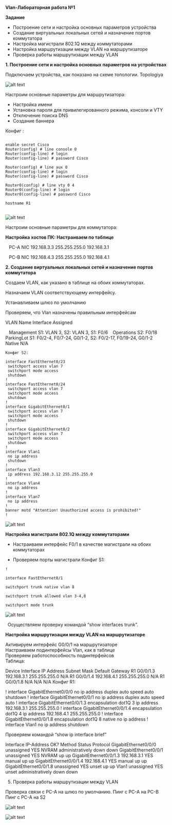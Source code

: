**Vlan-Лабораторная работа №1**

**Задание**

- Построение сети и настройка основных параметров устройства  
- Создание виртуальных локальных сетей и назначение портов коммутатора  
- Настройка магистрали 802.1Q между коммутаторами  
- Настройка маршрутизации между VLAN на маршрутизаторе  
- Проверка работы маршрутизации между VLAN  

**1. Построение сети и настройка основных параметров на устройствах**

Подключаем устройства, как показано на схеме топологии. Topologiya


![alt text](Topologiya.png)



Настроим основные параметры для маршрутизатора:



- Настройка имени
- Установка пароля для привилегированного режима, консоли и VTY
- Отключение поиска DNS
- Создание баннера

Конфиг :
```

enable secret Cisco
Router(config) # line console 0
Router(config-line) # login
Router(config-line) # password Cisco 

Router(config) # line aux 0
Router(config-line) # login
Router(config-line) # password Cisco 

Router0(config) # line vty 0 4
Router0(config-line) # login
Router0(config-line) # password Cisco 

hostname R1


```

![alt text](R1.JPG)




Настроим основные параметры для коммутатора:


**Настройка хостов ПК: Настраиваем по таблице**

` ` PC-A    NIC 192.168.3.3 255.255.255.0   192.168.3.1

` ` PC-B    NIC 192.168.4.3 255.255.255.0   192.168.4.1

**2. Создание виртуальных локальных сетей и назначение портов коммутатора**

Создаем VLAN, как указано в таблице на обоих коммутаторах.

Назначаем VLAN соответствующему интерфейсу.

Устанавливаем шлюз по умолчанию

Проверяем, что Vlan назначены правильным интерфейсам

VLAN	Name	Interface Assigned

` `	Management	S1: VLAN 3, S2: VLAN 3, S1: F0/6
` `	Operations	S2: F0/18
` `	ParkingLot	S1: F0/2-4, F0/7-24, G0/1-2, S2: F0/2-17, F0/19-24, G0/1-2
` `	Native	N/A

```
Конфиг S2: 

interface FastEthernet0/23
 switchport access vlan 7
 switchport mode access
 shutdown
!
interface FastEthernet0/24
 switchport access vlan 7
 switchport mode access
 shutdown
!
interface GigabitEthernet0/1
 switchport access vlan 7
 switchport mode access
 shutdown
!
interface GigabitEthernet0/2
 switchport access vlan 7
 switchport mode access
 shutdown
!
interface Vlan1
 no ip address
 shutdown
!
interface Vlan3
 ip address 192.168.3.12 255.255.255.0
!
interface Vlan4
 no ip address
!
interface Vlan7
 no ip address
!
banner motd "Attention! Unauthorized access is prohibited!"
!

```


![alt text](S2.JPG)

**Настройка магистрали 802.1Q между коммутаторами**

- Настраиваем интерфейс F0/1 в качестве магистрали на обоих коммутаторах

- Проверяем порты магистрали Конфиг S1:

```
!

interface FastEthernet0/1

switchport trunk native vlan 8

switchport trunk allowed vlan 3-4,8

switchport mode trunk

```

![alt text](S1.JPG)


` `Осуществляем проверку командой “show interfaces trunk”.

**Настройка маршрутизации между VLAN на маршрутизаторе**

Активируем интерфейс G0/0/1 на маршрутизаторе  
Настраиваем подинтерфейсы Vlan, как в таблице  
Проверяем работоспособность подинтерфейсов  
Таблица:  

Device	Interface	IP Address	Subnet Mask	Default Gateway
R1	G0/0/1.3	192.168.3.1	255.255.255.0	N/A
R1	G0/0/1.4	192.168.4.1	255.255.255.0	N/A
R1	G0/0/1.8	N/A	N/A	N/A
Конфиг R1:

!
interface GigabitEthernet0/0/0
 no ip address
 duplex auto
 speed auto
 shutdown
!
interface GigabitEthernet0/0/1
 no ip address
 duplex auto
 speed auto
!
interface GigabitEthernet0/0/1.3
 encapsulation dot1Q 3
 ip address 192.168.3.1 255.255.255.0
!
interface GigabitEthernet0/0/1.4
 encapsulation dot1Q 4
 ip address 192.168.4.1 255.255.255.0
!
interface GigabitEthernet0/0/1.8
 encapsulation dot1Q 8 native
 no ip address
!
interface Vlan1
 no ip address
 shutdown






Проверяем командой “show ip interface brief”

Interface              IP-Address      OK? Method Status                Protocol 
GigabitEthernet0/0/0   unassigned      YES NVRAM  administratively down down 
GigabitEthernet0/0/1   unassigned      YES NVRAM  up                    up 
GigabitEthernet0/0/1.3 192.168.3.1     YES manual up                    up 
GigabitEthernet0/0/1.4 192.168.4.1     YES manual up                    up 
GigabitEthernet0/0/1.8 unassigned      YES unset  up                    up 
Vlan1                  unassigned      YES unset  administratively down down


5. Проверка работы маршрутизации между VLAN

Проверка связи с PC-A на шлюз по умолчанию.
Пинг с PC-A на PC-B
Пинг с PC-A на S2


![alt text](pingPC-A.JPG)

![alt text](pingPC-B.JPG)

